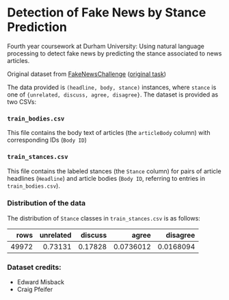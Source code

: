 # Detection of Fake News by Stance Prediction

Fourth year coursework at Durham University: Using natural language processing to detect fake news by predicting the stance associated to news articles.

Original dataset from [FakeNewsChallenge](https://github.com/FakeNewsChallenge/fnc-1) ([original task](FakeNewsChallenge.org))

The data provided is `(headline, body, stance)` instances, where `stance` is one of `{unrelated, discuss, agree, disagree}`. The dataset is provided as two CSVs:


### `train_bodies.csv`

This file contains the body text of articles (the `articleBody` column) with corresponding IDs (`Body ID`)

### `train_stances.csv`

This file contains the labeled stances (the `Stance` column) for pairs of article headlines (`Headline`) and article bodies (`Body ID`, referring to entries in `train_bodies.csv`).

### Distribution of the data

The distribution of `Stance` classes in `train_stances.csv` is as follows:

|   rows |   unrelated |   discuss |     agree |   disagree |
|-------:|------------:|----------:|----------:|-----------:|
|  49972 |    0.73131  |  0.17828  | 0.0736012 |  0.0168094 |


### Dataset credits:

- Edward Misback
- Craig Pfeifer
